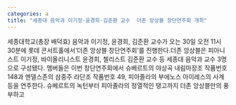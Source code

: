 ```yaml
---
categories: a
title: "세종대 음악과 이기정·윤경희·김준환 교수  더존 앙상블 창단연주회 개최"
---
```

세종대학교(총장 배덕효) 음악과 이기정, 윤경희, 김준환 교수가 오는 30일 오전 11시 30분에 롯데 콘서트홀에서&lsquo;더존 앙상블 창단연주회&rsquo;를 진행한다.더존 앙상블은 피아니스트 이기정, 바이올리니스트 윤경희, 첼리스트 김준환 교수 등 세종대 음악과 교수 3명으로 구성됐다. 멤버들은 이번 창단연주회에서 슈베르트의 야상곡 내림마장조 작품번호 148과 멘델스존의 삼중주 라단조 작품번호 49, 피아졸라의 부에노스 아이레스의 사계 등을 연주한다. 슈베르트의 녹턴부터 피아졸라의 정열적인 탱고까지 더존 앙상블만의 풍부하고
